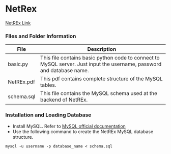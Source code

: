 # NetRex
[NetREx Link](http://bioinf.iiit.ac.in/ricenet/ricenetwork/)
### FIles and Folder Information

| File | Description |
| ------ | ------ |
| basic.py | This file contains basic python code to connect to MySQL server. Just input the username, password and database name. |
| NetREx.pdf | This pdf contains complete structure of the MySQL tables. |
| schema.sql | This file contains the MySQL schema used at the backend of NetREx. | 

### Installation and Loading Database

- Install MySQL. Refer to [MySQL official documentation](https://dev.mysql.com/doc/)
- Use the following command to create the NetREx MySQL database structure. 
```
mysql -u username -p database_name < schema.sql
```


